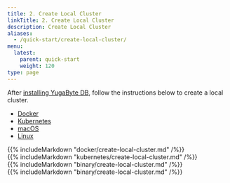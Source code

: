 ```yaml
---
title: 2. Create Local Cluster
linkTitle: 2. Create Local Cluster
description: Create Local Cluster
aliases:
  - /quick-start/create-local-cluster/
menu:
  latest:
    parent: quick-start
    weight: 120
type: page
---
```


After [installing YugaByte DB](../install/), follow the instructions below to create a local cluster.

<ul class="nav nav-tabs nav-tabs-yb">
  <li class="active">
    <a href="#docker">
      <i class="icon-docker"></i>
      Docker
    </a>
  </li>
  <li >
    <a href="#kubernetes">
      <i class="fa fa-cubes" aria-hidden="true"></i>
      Kubernetes
    </a>
  </li>
  <li >
    <a href="#macos">
      <i class="fa fa-apple" aria-hidden="true"></i>
      macOS
    </a>
  </li>
  <li>
    <a href="#linux">
      <i class="fa fa-linux" aria-hidden="true"></i>
      Linux
    </a>
  </li>
</ul>

<div class="tab-content">
  <div id="docker" class="tab-pane fade in active">
    {{% includeMarkdown "docker/create-local-cluster.md" /%}}
  </div>
  <div id="kubernetes" class="tab-pane fade">
    {{% includeMarkdown "kubernetes/create-local-cluster.md" /%}}
  </div>
  <div id="macos" class="tab-pane fade">
    {{% includeMarkdown "binary/create-local-cluster.md" /%}}
  </div>
  <div id="linux" class="tab-pane fade">
    {{% includeMarkdown "binary/create-local-cluster.md" /%}}
  </div> 
</div>